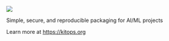
![](https://raw.githubusercontent.com/kitops-ml/kitops/refs/heads/main/docs/src/public/logo.svg)

Simple, secure, and reproducible packaging for AI/ML projects

Learn more at https://kitops.org